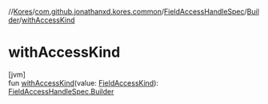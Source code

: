 //[Kores](../../../../index.md)/[com.github.jonathanxd.kores.common](../../index.md)/[FieldAccessHandleSpec](../index.md)/[Builder](index.md)/[withAccessKind](with-access-kind.md)

# withAccessKind

[jvm]\
fun [withAccessKind](with-access-kind.md)(value: [FieldAccessKind](../../../com.github.jonathanxd.kores.base/-field-access-kind/index.md)): [FieldAccessHandleSpec.Builder](index.md)
